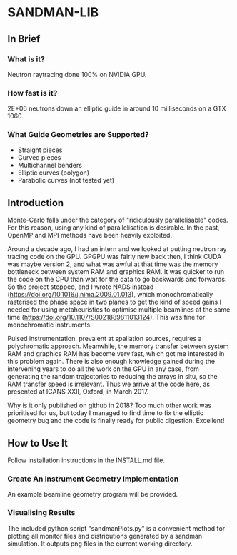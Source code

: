 # SANDMAN-LIB

## In Brief

### What is it?

Neutron raytracing done 100% on NVIDIA GPU.

### How fast is it?

2E+06 neutrons down an elliptic guide in around 10 milliseconds on a
GTX 1060.

### What Guide Geometries are Supported?

* Straight pieces
* Curved pieces
* Multichannel benders
* Elliptic curves (polygon)
* Parabolic curves (not tested yet)


## Introduction

Monte-Carlo falls under the category of "ridiculously parallelisable"
codes.  For this reason, using any kind of parallelisation is
desirable.  In the past, OpenMP and MPI methods have been heavily
exploited.

Around a decade ago, I had an intern and we looked at putting neutron
ray tracing code on the GPU.  GPGPU was fairly new back then, I think
CUDA was maybe version 2, and what was awful at that time was the
memory bottleneck between system RAM and graphics RAM.  It was quicker
to run the code on the CPU than wait for the data to go backwards and
forwards.  So the project stopped, and I wrote NADS instead
(https://doi.org/10.1016/j.nima.2009.01.013), which monochromatically
rasterised the phase space in two planes to get the kind of speed
gains I needed for using metaheuristics to optimise multiple beamlines
at the same time (https://doi.org/10.1107/S0021889811013124).  This
was fine for monochromatic instruments.

Pulsed instrumentation, prevalent at spallation sources, requires a
polychromatic approach.  Meanwhile, the memory transfer between system
RAM and graphics RAM has become very fast, which got me interested in
this problem again.  There is also enough knowledge gained during the
intervening years to do all the work on the GPU in any case, from
generating the random trajectories to reducing the arrays in situ, so
the RAM transfer speed is irrelevant.  Thus we arrive at the code
here, as presented at ICANS XXII, Oxford, in March 2017.

Why is it only published on github in 2018?  Too much other work was
prioritised for us, but today I managed to find time to fix the
elliptic geometry bug and the code is finally ready for public
digestion.  Excellent!


## How to Use It

Follow installation instructions in the INSTALL.md file.



### Create An Instrument Geometry Implementation

An example beamline geometry program will be provided.

### Visualising Results

The included python script "sandmanPlots.py" is a convenient method
for plotting all monitor files and distributions generated by a
sandman simulation.  It outputs png files in the current working
directory.

